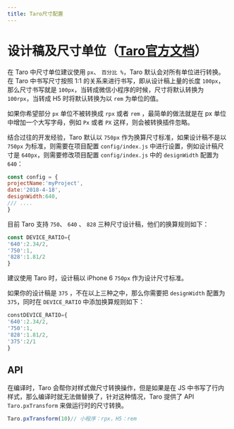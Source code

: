 ```yaml
---
title: Taro尺寸配置
---
```

# 设计稿及尺寸单位（[Taro官方文档](https://docs.taro.zone/docs/1.x/size/)）

在 Taro 中尺寸单位建议使用 `px`、 `百分比 %`，Taro 默认会对所有单位进行转换。在 Taro 中书写尺寸按照 1:1 的关系来进行书写，即从设计稿上量的长度 `100px`，那么尺寸书写就是 `100px`，当转成微信小程序的时候，尺寸将默认转换为 `100rpx`，当转成 H5 时将默认转换为以 `rem` 为单位的值。

如果你希望部分 `px` 单位不被转换成 `rpx` 或者 `rem` ，最简单的做法就是在 px 单位中增加一个大写字母，例如 `Px` 或者 `PX` 这样，则会被转换插件忽略。

结合过往的开发经验，Taro 默认以 `750px` 作为换算尺寸标准，如果设计稿不是以 `750px` 为标准，则需要在项目配置 `config/index.js` 中进行设置，例如设计稿尺寸是 `640px`，则需要修改项目配置 `config/index.js` 中的 `designWidth` 配置为 `640`：

```js
const config = {
projectName:'myProject',
date:'2018-4-18',
designWidth:640,
/// ....
}
```

目前 Taro 支持 `750`、 `640` 、 `828` 三种尺寸设计稿，他们的换算规则如下：

```js
const DEVICE_RATIO={
'640':2.34/2,
'750':1,
'828':1.81/2
}
```

建议使用 Taro 时，设计稿以 iPhone 6 `750px` 作为设计尺寸标准。

如果你的设计稿是 `375` ，不在以上三种之中，那么你需要把 `designWidth` 配置为 `375`，同时在 `DEVICE_RATIO` 中添加换算规则如下：

```jsx
constDEVICE_RATIO={
'640':2.34/2,
'750':1,
'828':1.81/2,
'375':2/1
}
```

## API

在编译时，Taro 会帮你对样式做尺寸转换操作，但是如果是在 JS 中书写了行内样式，那么编译时就无法做替换了，针对这种情况，Taro 提供了 API `Taro.pxTransform` 来做运行时的尺寸转换。

```js
Taro.pxTransform(10)// 小程序：rpx，H5：rem
```
